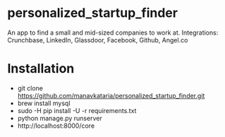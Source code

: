 # personalized_startup_finder
An app to find a small and mid-sized companies to work at. Integrations: Crunchbase, LinkedIn, Glassdoor, Facebook, Github, Angel.co

# Installation
+ git clone https://github.com/manavkataria/personalized_startup_finder.git
+ brew install mysql
+ sudo -H pip install -U -r requirements.txt
+ python manage.py runserver 
+ http://localhost:8000/core
